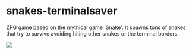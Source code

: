 # snakes-terminalsaver
ZPG game based on the mythical game 'Snake'. It spawns tons of snakes that try to survive avoiding hiting other snakes or the 
terminal borders.

<img src=http://imgur.com/KHncyWX>

